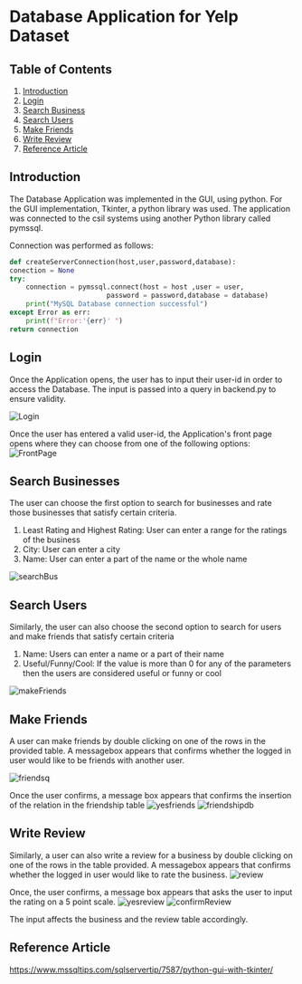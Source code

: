 # Database Application for Yelp Dataset

## Table of Contents
1. [Introduction](#introduction)
2. [Login](#login)
3. [Search Business](#search-businesses)
4. [Search Users](#search-users)
5. [Make Friends](#make-friends)
6. [Write Review](#write-review)
6. [Reference Article](#reference-article)


## Introduction
The Database Application was implemented in the GUI, using python. For the GUI implementation, Tkinter, a python library was used. The application was connected to the csil systems using another Python library called pymssql. 

Connection was performed as follows:

```python
def createServerConnection(host,user,password,database):
conection = None
try: 
    connection = pymssql.connect(host = host ,user = user,
                        password = password,database = database)
    print("MySQL Database connection successful")
except Error as err:
    print(f"Error:'{err}' ")
return connection
```

## Login
Once the Application opens, the user has to input their user-id in order to access the Database.
The input is passed into a query in backend.py to ensure validity.

![Login](/assets/Login.PNG)

Once the user has entered a valid user-id, the Application's front page opens where they can choose from one of the following options: 
![FrontPage](/assets/frontpage.PNG)

## Search Businesses
The user can choose the first option to search for businesses and rate those businesses that satisfy certain criteria.

1. Least Rating and Highest Rating: User can enter a range for the ratings of the business
2. City: User can enter a city 
3. Name: User can enter a part of the name or the whole name


![searchBus](/assets/searchBus.PNG)

## Search Users
Similarly, the user can also choose the second option to search for users and make friends that satisfy certain criteria

1. Name: Users can enter a name or a part of their name
2. Useful/Funny/Cool: If the value is more than 0 for any of the parameters then the users are considered useful or funny or cool

![makeFriends](/assets/makeFriends.PNG)

## Make Friends

A user can make friends by double clicking on one of the rows in the provided table. A messagebox appears that confirms whether the logged in user would like to be friends with another user.

![friendsq](/assets/friendsq.PNG)

Once the user confirms, a message box appears that confirms the insertion of the relation in the friendship table
![yesfriends](/assets/yesfriends.PNG)
![friendshipdb](/assets/freindshipdb.PNG)

## Write Review

Similarly, a user can also write a review for a business by double clicking on one of the rows in the table provided. A messagebox appears that confirms whether the logged in user would like to rate the business.
![review](/assets/review.PNG)

Once, the user confirms, a message box appears that asks the user to input the rating on a 5 point scale.
![yesreview](/assets/yesreview.PNG)
![confirmReview](/assets/confirmReview.PNG)

The input affects the business and the review table accordingly.



## Reference Article

https://www.mssqltips.com/sqlservertip/7587/python-gui-with-tkinter/




